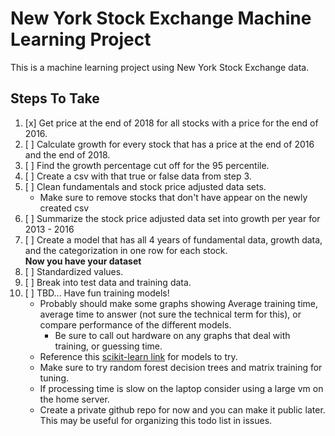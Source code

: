 # New York Stock Exchange Machine Learning Project
This is a machine learning project using New York Stock Exchange data.

## Steps To Take
1. [x] Get price at the end of 2018 for all stocks with a price for the end of 2016. 
2. [ ] Calculate growth for every stock that has a price at the end of 2016 and the end of 2018.
3. [ ] Find the growth percentage cut off for the 95 percentile.
4. [ ] Create a csv with that true or false data from step 3.
5. [ ] Clean fundamentals and stock price adjusted data sets.
    - Make sure to remove stocks that don't have appear on the newly created csv
6. [ ] Summarize the stock price adjusted data set into growth per year for 2013 - 2016
7. [ ] Create a model that has all 4 years of fundamental data, growth data, and the categorization in one row for each stock.  
**Now you have your dataset**
8. [ ] Standardized values.
9. [ ] Break into test data and training data.
10. [ ] TBD... Have fun training models!
    - Probably should make some graphs showing Average training time, average time to answer (not sure the technical term for this), or compare performance of the different models.
        - Be sure to call out hardware on any graphs that deal with training, or guessing time.
    - Reference this [scikit-learn link](https://scikit-learn.org/stable/tutorial/machine_learning_map/index.html) for models to try.
    - Make sure to try random forest decision trees and matrix training for tuning.
    - If processing time is slow on the laptop consider using a large vm on the home server.
    - Create a private github repo for now and you can make it public later. This may be useful for organizing this todo list in issues.